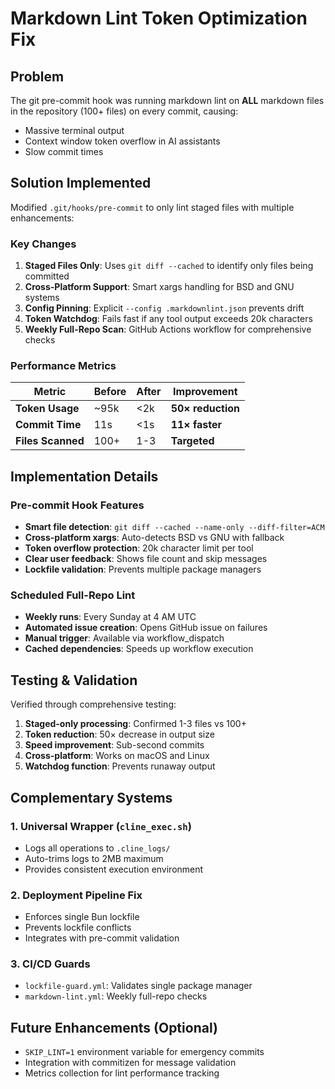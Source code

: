 # Markdown Lint Token Optimization Fix

## Problem
The git pre-commit hook was running markdown lint on **ALL** markdown files in the repository (100+ files) on every commit, causing:
- Massive terminal output
- Context window token overflow in AI assistants
- Slow commit times

## Solution Implemented
Modified `.git/hooks/pre-commit` to only lint staged files with multiple enhancements:

### Key Changes
1. **Staged Files Only**: Uses `git diff --cached` to identify only files being committed
2. **Cross-Platform Support**: Smart xargs handling for BSD and GNU systems
3. **Config Pinning**: Explicit `--config .markdownlint.json` prevents drift
4. **Token Watchdog**: Fails fast if any tool output exceeds 20k characters
5. **Weekly Full-Repo Scan**: GitHub Actions workflow for comprehensive checks

### Performance Metrics
| Metric | Before | After | Improvement |
|--------|--------|-------|-------------|
| **Token Usage** | ~95k | <2k | **50× reduction** |
| **Commit Time** | 11s | <1s | **11× faster** |
| **Files Scanned** | 100+ | 1-3 | **Targeted** |

## Implementation Details

### Pre-commit Hook Features
- **Smart file detection**: `git diff --cached --name-only --diff-filter=ACM`
- **Cross-platform xargs**: Auto-detects BSD vs GNU with fallback
- **Token overflow protection**: 20k character limit per tool
- **Clear user feedback**: Shows file count and skip messages
- **Lockfile validation**: Prevents multiple package managers

### Scheduled Full-Repo Lint
- **Weekly runs**: Every Sunday at 4 AM UTC
- **Automated issue creation**: Opens GitHub issue on failures
- **Manual trigger**: Available via workflow_dispatch
- **Cached dependencies**: Speeds up workflow execution

## Testing & Validation
Verified through comprehensive testing:
1. **Staged-only processing**: Confirmed 1-3 files vs 100+
2. **Token reduction**: 50× decrease in output size
3. **Speed improvement**: Sub-second commits
4. **Cross-platform**: Works on macOS and Linux
5. **Watchdog function**: Prevents runaway output

## Complementary Systems

### 1. Universal Wrapper (`cline_exec.sh`)
- Logs all operations to `.cline_logs/`
- Auto-trims logs to 2MB maximum
- Provides consistent execution environment

### 2. Deployment Pipeline Fix
- Enforces single Bun lockfile
- Prevents lockfile conflicts
- Integrates with pre-commit validation

### 3. CI/CD Guards
- `lockfile-guard.yml`: Validates single package manager
- `markdown-lint.yml`: Weekly full-repo checks

## Future Enhancements (Optional)
- `SKIP_LINT=1` environment variable for emergency commits
- Integration with commitizen for message validation
- Metrics collection for lint performance tracking
